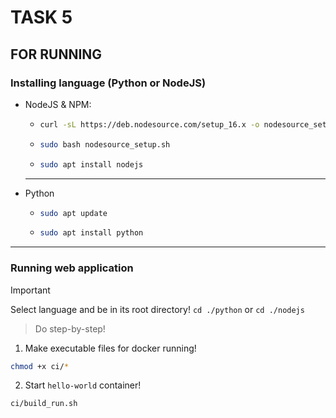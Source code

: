 # TASK 5

## FOR RUNNING

### Installing language (Python or NodeJS)

- NodeJS & NPM:

  - ```bash
    curl -sL https://deb.nodesource.com/setup_16.x -o nodesource_setup.sh
    ```

  - ```bash
    sudo bash nodesource_setup.sh
    ```

  - ```bash
    sudo apt install nodejs
    ```

  ***

- Python

  - ```bash
    sudo apt update
    ```

  - ```bash
    sudo apt install python
    ```

---

### Running web application

> [!IMPORTANT]
> Select language and be in its root directory! `cd ./python` or `cd ./nodejs`

> Do step-by-step!

1. Make executable files for docker running!

```bash
chmod +x ci/*
```

2. Start `hello-world` container!

```bash
ci/build_run.sh
```
